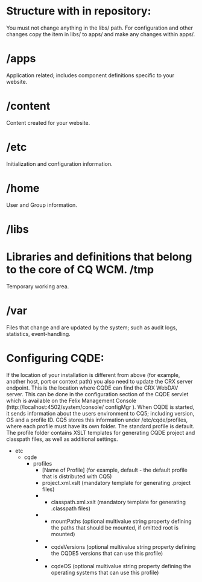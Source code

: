 
Structure with in repository:
==============================
You must not change anything in the libs/ path. For configuration and other changes
copy the item in libs/ to apps/ and make any changes within apps/.

/apps
======
Application related; includes component definitions specific to your website.

/content
==========
Content created for your website.

/etc
====
Initialization and configuration information.

/home
=====
User and Group information.

/libs
=====
Libraries and definitions that belong to the core of CQ WCM.
/tmp
=====
Temporary working area.

/var
====
Files that change and are updated by the system; such as audit logs, statistics, event-handling.

Configuring CQDE:
=================
If the location of your installation is different from above (for example, another host, port or context
path) you also need to update the CRX server endpoint. This is the location where CQDE can find
the CRX WebDAV server. This can be done in the configuration section of the CQDE servlet which
is available on the Felix Management Console (http://localhost:4502/system/console/
configMgr ).
When CQDE is started, it sends information about the users environment to CQ5; including
version, OS and a profile ID. CQ5 stores this information under /etc/cqde/profiles, where
each profile must have its own folder. The standard profile is default. The profile folder contains
XSLT templates for generating CQDE project and classpath files, as well as additional settings.

- etc
  - cqde
    - profiles
      - [Name of Profile] (for example, default - the default profile that is distributed
with CQ5)
      * project.xml.xslt (mandatory template for generating .project files)
      * - classpath.xml.xslt (mandatory template for generating .classpath files)
      * + mountPaths (optional multivalue string property defining the paths that should be
        mounted, if omitted root is mounted)
      * + cqdeVersions (optional multivalue string property defining the CQDE5 versions
that can use this profile)
      * + cqdeOS (optional multivalue string property defining the operating systems that
        can use this profile)




